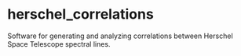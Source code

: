 # herschel_correlations
Software for generating and analyzing correlations between Herschel Space Telescope spectral lines. 
